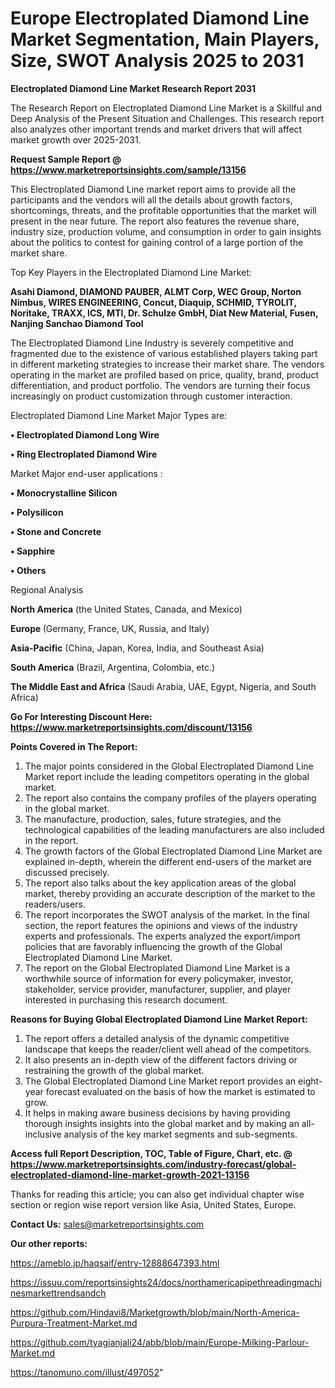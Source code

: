 # Europe Electroplated Diamond Line Market Segmentation, Main Players, Size, SWOT Analysis 2025 to 2031

<strong>Electroplated Diamond Line Market Research Report 2031</strong>

The Research Report on Electroplated Diamond Line Market is a Skillful and Deep Analysis of the Present Situation and Challenges. This research report also analyzes other important trends and market drivers that will affect market growth over 2025-2031.

<strong>Request Sample Report @ <a href=https://www.marketreportsinsights.com/sample/13156>https://www.marketreportsinsights.com/sample/13156</a></strong>

This Electroplated Diamond Line market report aims to provide all the participants and the vendors will all the details about growth factors, shortcomings, threats, and the profitable opportunities that the market will present in the near future. The report also features the revenue share, industry size, production volume, and consumption in order to gain insights about the politics to contest for gaining control of a large portion of the market share.

Top Key Players in the Electroplated Diamond Line Market:

<strong>Asahi Diamond, DIAMOND PAUBER, ALMT Corp, WEC Group, Norton Nimbus, WIRES ENGINEERING, Concut, Diaquip, SCHMID, TYROLIT, Noritake, TRAXX, ICS, MTI, Dr. Schulze GmbH, Diat New Material, Fusen, Nanjing Sanchao Diamond Tool</strong>

The Electroplated Diamond Line Industry is severely competitive and fragmented due to the existence of various established players taking part in different marketing strategies to increase their market share. The vendors operating in the market are profiled based on price, quality, brand, product differentiation, and product portfolio. The vendors are turning their focus increasingly on product customization through customer interaction.

Electroplated Diamond Line Market Major Types are:

<strong>• Electroplated Diamond Long Wire

• Ring Electroplated Diamond Wire</strong>

Market Major end-user applications :

<strong>• Monocrystalline Silicon

• Polysilicon

• Stone and Concrete

• Sapphire

• Others</strong>

Regional Analysis

</u><strong><b>North America</b></strong> (the United States, Canada, and Mexico)

<strong><b>Europe </b></strong>(Germany, France, UK, Russia, and Italy)

<strong><b>Asia-Pacific</b></strong> (China, Japan, Korea, India, and Southeast Asia)

<strong><b>South America</b></strong> (Brazil, Argentina, Colombia, etc.)

<strong><b>The Middle East and Africa</b></strong> (Saudi Arabia, UAE, Egypt, Nigeria, and South Africa)

<strong>Go For Interesting Discount Here: <a href=https://www.marketreportsinsights.com/discount/13156>https://www.marketreportsinsights.com/discount/13156</a></strong>

<strong>Points Covered in The Report:</strong>
<ol>
  <li>The major points considered in the Global Electroplated Diamond Line Market report include the leading competitors operating in the global market.</li>
  <li>The report also contains the company profiles of the players operating in the global market.</li>
  <li>The manufacture, production, sales, future strategies, and the technological capabilities of the leading manufacturers are also included in the report.</li>
  <li>The growth factors of the Global Electroplated Diamond Line Market are explained in-depth, wherein the different end-users of the market are discussed precisely.</li>
  <li>The report also talks about the key application areas of the global market, thereby providing an accurate description of the market to the readers/users.</li>
  <li>The report incorporates the SWOT analysis of the market. In the final section, the report features the opinions and views of the industry experts and professionals. The experts analyzed the export/import policies that are favorably influencing the growth of the Global Electroplated Diamond Line Market.</li>
  <li>The report on the Global Electroplated Diamond Line Market is a worthwhile source of information for every policymaker, investor, stakeholder, service provider, manufacturer, supplier, and player interested in purchasing this research document.</li>
</ol>
<strong>Reasons for Buying Global Electroplated Diamond Line Market Report:</strong>

<ol>
  <li>The report offers a detailed analysis of the dynamic competitive landscape that keeps the reader/client well ahead of the competitors.</li>
  <li>It also presents an in-depth view of the different factors driving or restraining the growth of the global market.</li>
  <li>The Global Electroplated Diamond Line Market report provides an eight-year forecast evaluated on the basis of how the market is estimated to grow.</li>
  <li>It helps in making aware business decisions by having providing thorough insights insights into the global market and by making an all-inclusive analysis of the key market segments and sub-segments.</li>
</ol>
<strong>Access full Report Description, TOC, Table of Figure, Chart, etc. @ <a href=https://www.marketreportsinsights.com/industry-forecast/global-electroplated-diamond-line-market-growth-2021-13156>https://www.marketreportsinsights.com/industry-forecast/global-electroplated-diamond-line-market-growth-2021-13156</a></strong>


Thanks for reading this article; you can also get individual chapter wise section or region wise report version like Asia, United States, Europe.

<strong>Contact Us:</strong>
sales@marketreportsinsights.com

<strong>Our other reports:</strong>

<a href=https://ameblo.jp/haqsaif/entry-12888647393.html>https://ameblo.jp/haqsaif/entry-12888647393.html</a>

<a href=https://issuu.com/reportsinsights24/docs/northamericapipethreadingmachinesmarkettrendsandch>https://issuu.com/reportsinsights24/docs/northamericapipethreadingmachinesmarkettrendsandch</a>

<a href=https://github.com/Hindavi8/Marketgrowth/blob/main/North-America-Purpura-Treatment-Market.md>https://github.com/Hindavi8/Marketgrowth/blob/main/North-America-Purpura-Treatment-Market.md</a>

<a href=https://github.com/tyagianjali24/abb/blob/main/Europe-Milking-Parlour-Market.md>https://github.com/tyagianjali24/abb/blob/main/Europe-Milking-Parlour-Market.md</a>

<a href=https://tanomuno.com/illust/497052>https://tanomuno.com/illust/497052</a>"
